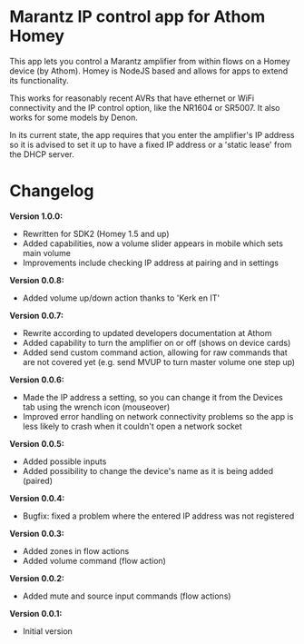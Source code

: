 # Marantz IP control app for Athom Homey

This app lets you control a Marantz amplifier from within flows on a Homey device (by Athom). Homey is NodeJS based and allows for apps to extend its functionality.

This works for reasonably recent AVRs that have ethernet or WiFi connectivity and the IP control option, like the NR1604 or SR5007. It also works for some models by Denon.

In its current state, the app requires that you enter the amplifier's IP address so it is advised to set it up to have a fixed IP address or a 'static lease' from the DHCP server.

# Changelog

**Version 1.0.0:**
- Rewritten for SDK2 (Homey 1.5 and up)
- Added capabilities, now a volume slider appears in mobile which sets main volume
- Improvements include checking IP address at pairing and in settings

**Version 0.0.8:**
- Added volume up/down action thanks to 'Kerk en IT'

**Version 0.0.7:**
- Rewrite according to updated developers documentation at Athom
- Added capability to turn the amplifier on or off (shows on device cards)
- Added send custom command action, allowing for raw commands that are not covered yet (e.g. send MVUP to turn master volume one step up)

**Version 0.0.6:**
- Made the IP address a setting, so you can change it from the Devices tab using the wrench icon (mouseover)
- Improved error handling on network connectivity problems so the app is less likely to crash when it couldn't open a network socket

**Version 0.0.5:**
- Added possible inputs
- Added possibility to change the device's name as it is being added (paired)

**Version 0.0.4:**
- Bugfix: fixed a problem where the entered IP address was not registered

**Version 0.0.3:**
- Added zones in flow actions
- Added volume command (flow action)

**Version 0.0.2:**
- Added mute and source input commands (flow actions)

**Version 0.0.1:**
- Initial version
